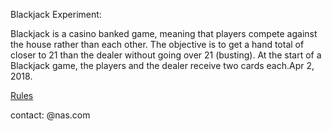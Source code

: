 Blackjack Experiment:

Blackjack is a casino banked game, meaning that players compete against the house rather than each other. The objective is to get a hand total of closer to 21 than the dealer without going over 21 (busting). At the start of a Blackjack game, the players and the dealer receive two cards each.Apr 2, 2018.

[Rules](https://www.pagat.com/banking/blackjack.html)


contact: @nas.com
